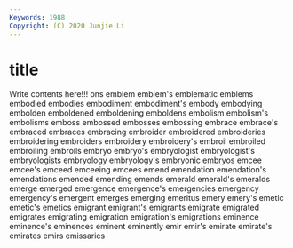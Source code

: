 ```yaml
---
Keywords: 1988
Copyright: (C) 2020 Junjie Li
---
```


# title

Write contents here!!!
ons 
emblem 
emblem's 
emblematic 
emblems
embodied 
embodies 
embodiment 
embodiment's 
embody 
embodying 
embolden 
emboldened 
emboldening 
emboldens
embolism 
embolism's 
embolisms 
emboss 
embossed 
embosses 
embossing 
embrace 
embrace's 
embraced
embraces 
embracing 
embroider 
embroidered 
embroideries 
embroidering 
embroiders 
embroidery 
embroidery's 
embroil
embroiled 
embroiling 
embroils 
embryo 
embryo's 
embryologist 
embryologist's 
embryologists 
embryology 
embryology's
embryonic 
embryos 
emcee 
emcee's 
emceed 
emceeing 
emcees 
emend 
emendation 
emendation's
emendations 
emended 
emending 
emends 
emerald 
emerald's 
emeralds 
emerge 
emerged 
emergence
emergence's 
emergencies 
emergency 
emergency's 
emergent 
emerges 
emerging 
emeritus 
emery 
emery's
emetic 
emetic's 
emetics 
emigrant 
emigrant's 
emigrants 
emigrate 
emigrated 
emigrates 
emigrating
emigration 
emigration's 
emigrations 
eminence 
eminence's 
eminences 
eminent 
eminently 
emir 
emir's
emirate 
emirate's 
emirates 
emirs 
emissaries 
